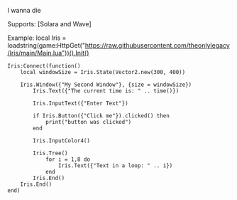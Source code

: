 I wanna die

Supports: [Solara and Wave]

Example:
local Iris = loadstring(game:HttpGet("https://raw.githubusercontent.com/theonlylegacy/Iris/main/Main.lua"))().Init()


```
Iris:Connect(function()
	local windowSize = Iris.State(Vector2.new(300, 400))

	Iris.Window({"My Second Window"}, {size = windowSize})
	    Iris.Text({"The current time is: " .. time()})

		Iris.InputText({"Enter Text"})

		if Iris.Button({"Click me"}).clicked() then
			print("button was clicked")
		end

		Iris.InputColor4()

		Iris.Tree()
		    for i = 1,8 do
				Iris.Text({"Text in a loop: " .. i})
			end
		Iris.End()
	Iris.End()
end)
```
